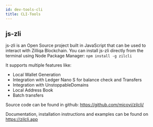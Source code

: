 ```yaml
---
id: dev-tools-cli
title: CLI-Tools
---
```


## js-zli
js-zli is an Open Source project built in JavaScript that can be used to interact with Zilliqa Blockchain. You can install js-zli directly from the terminal using Node Package Manager: ```npm install -g zilcli```

It supports multiple features like:
* Local Wallet Generation
* Integration with Ledger Nano S for balance check and Transfers
* Integration with UnstoppableDomains
* Local Address Book
* Batch transfers

Source code can be found in github: https://github.com/micovi/zilcli/

Documentation, installation instructions and examples can be found on https://zilcli.app



